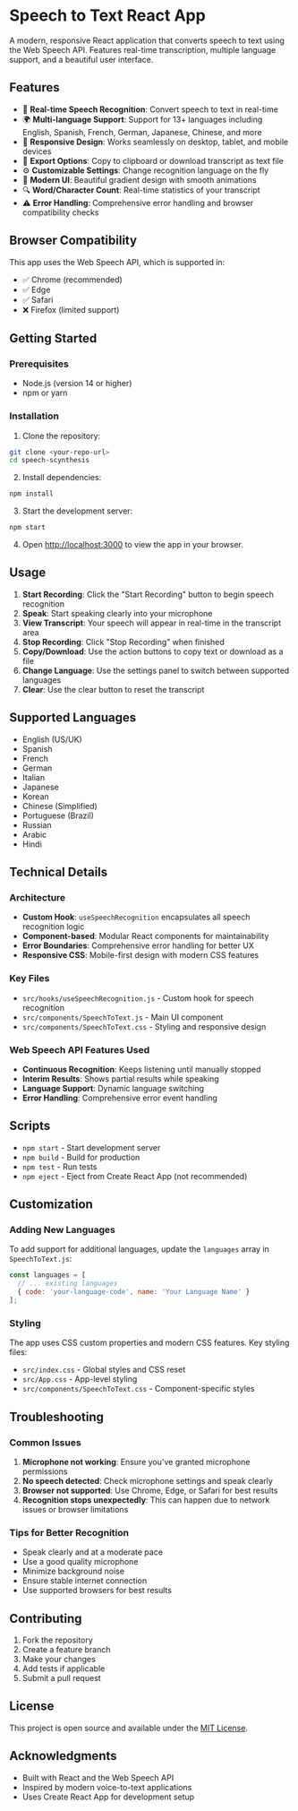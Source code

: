 # Speech to Text React App

A modern, responsive React application that converts speech to text using the Web Speech API. Features real-time transcription, multiple language support, and a beautiful user interface.

## Features

- 🎤 **Real-time Speech Recognition**: Convert speech to text in real-time
- 🌍 **Multi-language Support**: Support for 13+ languages including English, Spanish, French, German, Japanese, Chinese, and more
- 📱 **Responsive Design**: Works seamlessly on desktop, tablet, and mobile devices
- 💾 **Export Options**: Copy to clipboard or download transcript as text file
- ⚙️ **Customizable Settings**: Change recognition language on the fly
- 🎨 **Modern UI**: Beautiful gradient design with smooth animations
- 🔍 **Word/Character Count**: Real-time statistics of your transcript
- ⚠️ **Error Handling**: Comprehensive error handling and browser compatibility checks

## Browser Compatibility

This app uses the Web Speech API, which is supported in:
- ✅ Chrome (recommended)
- ✅ Edge
- ✅ Safari
- ❌ Firefox (limited support)

## Getting Started

### Prerequisites

- Node.js (version 14 or higher)
- npm or yarn

### Installation

1. Clone the repository:
```bash
git clone <your-repo-url>
cd speech-scynthesis
```

2. Install dependencies:
```bash
npm install
```

3. Start the development server:
```bash
npm start
```

4. Open [http://localhost:3000](http://localhost:3000) to view the app in your browser.

## Usage

1. **Start Recording**: Click the "Start Recording" button to begin speech recognition
2. **Speak**: Start speaking clearly into your microphone
3. **View Transcript**: Your speech will appear in real-time in the transcript area
4. **Stop Recording**: Click "Stop Recording" when finished
5. **Copy/Download**: Use the action buttons to copy text or download as a file
6. **Change Language**: Use the settings panel to switch between supported languages
7. **Clear**: Use the clear button to reset the transcript

## Supported Languages

- English (US/UK)
- Spanish
- French
- German
- Italian
- Japanese
- Korean
- Chinese (Simplified)
- Portuguese (Brazil)
- Russian
- Arabic
- Hindi

## Technical Details

### Architecture

- **Custom Hook**: `useSpeechRecognition` encapsulates all speech recognition logic
- **Component-based**: Modular React components for maintainability
- **Error Boundaries**: Comprehensive error handling for better UX
- **Responsive CSS**: Mobile-first design with modern CSS features

### Key Files

- `src/hooks/useSpeechRecognition.js` - Custom hook for speech recognition
- `src/components/SpeechToText.js` - Main UI component
- `src/components/SpeechToText.css` - Styling and responsive design

### Web Speech API Features Used

- **Continuous Recognition**: Keeps listening until manually stopped
- **Interim Results**: Shows partial results while speaking
- **Language Support**: Dynamic language switching
- **Error Handling**: Comprehensive error event handling

## Scripts

- `npm start` - Start development server
- `npm build` - Build for production
- `npm test` - Run tests
- `npm eject` - Eject from Create React App (not recommended)

## Customization

### Adding New Languages

To add support for additional languages, update the `languages` array in `SpeechToText.js`:

```javascript
const languages = [
  // ... existing languages
  { code: 'your-language-code', name: 'Your Language Name' }
];
```

### Styling

The app uses CSS custom properties and modern CSS features. Key styling files:
- `src/index.css` - Global styles and CSS reset
- `src/App.css` - App-level styling
- `src/components/SpeechToText.css` - Component-specific styles

## Troubleshooting

### Common Issues

1. **Microphone not working**: Ensure you've granted microphone permissions
2. **No speech detected**: Check microphone settings and speak clearly
3. **Browser not supported**: Use Chrome, Edge, or Safari for best results
4. **Recognition stops unexpectedly**: This can happen due to network issues or browser limitations

### Tips for Better Recognition

- Speak clearly and at a moderate pace
- Use a good quality microphone
- Minimize background noise
- Ensure stable internet connection
- Use supported browsers for best results

## Contributing

1. Fork the repository
2. Create a feature branch
3. Make your changes
4. Add tests if applicable
5. Submit a pull request

## License

This project is open source and available under the [MIT License](LICENSE).

## Acknowledgments

- Built with React and the Web Speech API
- Inspired by modern voice-to-text applications
- Uses Create React App for development setup
